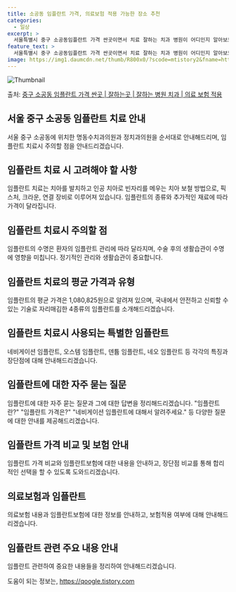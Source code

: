 ```yaml
---
title: 소공동 임플란트 가격, 의료보험 적용 가능한 장소 추천
categories:
  - 일상
excerpt: >
  서울특별시 중구 소공동임플란트 가격 싼곳이면서 치료 잘하는 치과 병원이 어디인지 알아보도록 하겠습니다. 서울특별시 중구 소공동에 위치한 명동수치과의원 정치과의원 순서대로 안내 드리며, 임플란트 치료시 신경써야 할 부분 또한 같이 공유 드리겠습니다.2024년 임플란트 가격 살펴보기 👈 클릭임플란트 평균 가격명동수치과의원표 내에 있는 전화 번호를 클릭 하시면 명동수치과의원로 바로 전화 연결 됩니다.분류주소전화번호치과의원서울특별시 중구 남대문로7길 11, 5층 (소공동, 태양빌딩)📞02-776-2880로 전화하기명동수치과의원 위치 확인하기 👈 클릭요일운영시간월요일09:30~18:30화요일09:30~20:30수요일09:30~18:30목요일09:30~20:30금요일09:30~1..
feature_text: >
  서울특별시 중구 소공동임플란트 가격 싼곳이면서 치료 잘하는 치과 병원이 어디인지 알아보도록 하겠습니다. 서울특별시 중구 소공동에 위치한 명동수치과의원 정치과의원 순서대로 안내 드리며, 임플란트 치료시 신경써야 할 부분 또한 같이 공유 드리겠습니다.2024년 임플란트 가격 살펴보기 👈 클릭임플란트 평균 가격명동수치과의원표 내에 있는 전화 번호를 클릭 하시면 명동수치과의원로 바로 전화 연결 됩니다.분류주소전화번호치과의원서울특별시 중구 남대문로7길 11, 5층 (소공동, 태양빌딩)📞02-776-2880로 전화하기명동수치과의원 위치 확인하기 👈 클릭요일운영시간월요일09:30~18:30화요일09:30~20:30수요일09:30~18:30목요일09:30~20:30금요일09:30~1..
image: https://img1.daumcdn.net/thumb/R800x0/?scode=mtistory2&fname=https%3A%2F%2Ft1.daumcdn.net%2Ftistory_admin%2Fstatic%2Fimages%2FopenGraph%2Fopengraph.png
---
```


![Thumbnail](https://img1.daumcdn.net/thumb/R800x0/?scode=mtistory2&fname=https%3A%2F%2Ft1.daumcdn.net%2Ftistory_admin%2Fstatic%2Fimages%2FopenGraph%2Fopengraph.png)

<p>출처: <a href="https://qoogle.tistory.com/6846" rel="dofollow">중구 소공동 임플란트 가격 싼곳 | 잘하는곳 | 잘하는 병원 치과 | 의료 보험 적용</a> </p>

## 서울 중구 소공동 임플란트 치료 안내

서울 중구 소공동에 위치한 명동수치과의원과 정치과의원을 순서대로 안내해드리며, 임플란트 치료시 주의할 점을 안내드리겠습니다.

## 임플란트 치료 시 고려해야 할 사항

임플란트 치료는 치아를 발치하고 인공 치아로 빈자리를 메우는 치아 보철 방법으로, 픽스처, 크라운, 연결 장비로 이루어져 있습니다.
임플란트의 종류와 추가적인 재료에 따라 가격이 달라집니다.

## 임플란트 치료시 주의할 점

임플란트의 수명은 환자의 임플란트 관리에 따라 달라지며, 수술 후의 생활습관이 수명에 영향을 미칩니다. 정기적인 관리와 생활습관이
중요합니다.

## 임플란트 치료의 평균 가격과 유형

임플란트의 평균 가격은 1,080,825원으로 알려져 있으며, 국내에서 안전하고 신뢰할 수 있는 기술로 자리매김한 4종류의 임플란트를
소개해드리겠습니다.

## 임플란트 치료시 사용되는 특별한 임플란트

네비게이션 임플란트, 오스템 임플란트, 덴튬 임플란트, 네오 임플란트 등 각각의 특징과 장단점에 대해 안내해드리겠습니다.

## 임플란트에 대한 자주 묻는 질문

임플란트에 대한 자주 묻는 질문과 그에 대한 답변을 정리해드리겠습니다. "임플란트란?" "임플란트 가격은?" "네비게이션 임플란트에 대해서
알려주세요." 등 다양한 질문에 대한 안내를 제공해드리겠습니다.

## 임플란트 가격 비교 및 보험 안내

임플란트 가격 비교와 임플란트보험에 대한 내용을 안내하고, 장단점 비교를 통해 합리적인 선택을 할 수 있도록 도와드리겠습니다.

## 의료보험과 임플란트

의료보험 내용과 임플란트보험에 대한 정보를 안내하고, 보험적용 여부에 대해 안내해드리겠습니다.

## 임플란트 관련 주요 내용 안내

임플란트 관련하여 중요한 내용들을 정리하여 안내해드리겠습니다.

 

도움이 되는 정보는, <a href="https://qoogle.tistory.com" rel="dofollow">https://qoogle.tistory.com</a>


